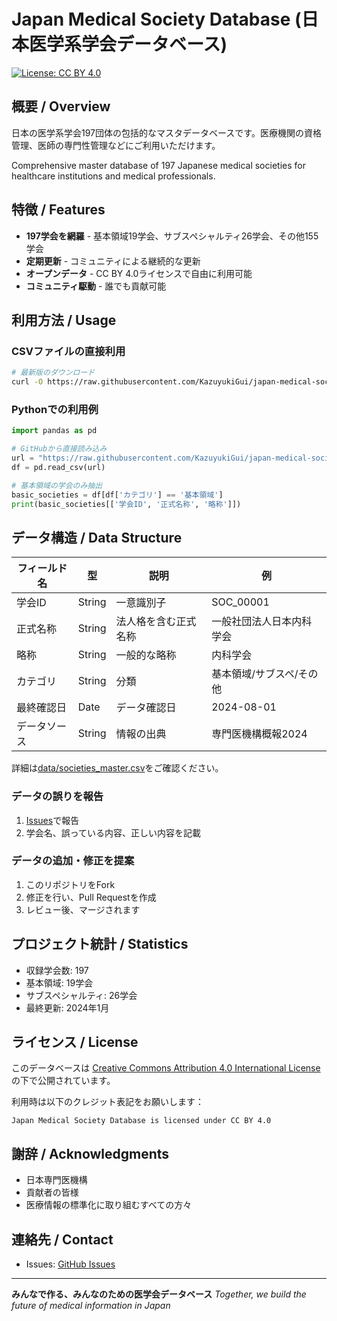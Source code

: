 # Japan Medical Society Database (日本医学系学会データベース)

[![License: CC BY 4.0](https://img.shields.io/badge/License-CC_BY_4.0-lightgrey.svg)](https://creativecommons.org/licenses/by/4.0/)

## 概要 / Overview

日本の医学系学会197団体の包括的なマスタデータベースです。医療機関の資格管理、医師の専門性管理などにご利用いただけます。

Comprehensive master database of 197 Japanese medical societies for healthcare institutions and medical professionals.

## 特徴 / Features

- **197学会を網羅** - 基本領域19学会、サブスペシャルティ26学会、その他155学会
- **定期更新** - コミュニティによる継続的な更新
- **オープンデータ** - CC BY 4.0ライセンスで自由に利用可能
- **コミュニティ駆動** - 誰でも貢献可能

## 利用方法 / Usage

### CSVファイルの直接利用
```bash
# 最新版のダウンロード
curl -O https://raw.githubusercontent.com/KazuyukiGui/japan-medical-society-database/main/data/societies_master.csv
```

### Pythonでの利用例
```python
import pandas as pd

# GitHubから直接読み込み
url = "https://raw.githubusercontent.com/KazuyukiGui/japan-medical-society-database/main/data/societies_master.csv"
df = pd.read_csv(url)

# 基本領域の学会のみ抽出
basic_societies = df[df['カテゴリ'] == '基本領域']
print(basic_societies[['学会ID', '正式名称', '略称']])
```

## データ構造 / Data Structure

| フィールド名 | 型 | 説明 | 例 |
|------------|---|------|-----|
| 学会ID | String | 一意識別子 | SOC_00001 |
| 正式名称 | String | 法人格を含む正式名称 | 一般社団法人日本内科学会 |
| 略称 | String | 一般的な略称 | 内科学会 |
| カテゴリ | String | 分類 | 基本領域/サブスペ/その他 |
| 最終確認日 | Date | データ確認日 | 2024-08-01 |
| データソース | String | 情報の出典 | 専門医機構概報2024 |

詳細は[data/societies_master.csv](data/societies_master.csv)をご確認ください。

### データの誤りを報告
1. [Issues](https://github.com/KazuyukiGui/japan-medical-society-database/issues)で報告
2. 学会名、誤っている内容、正しい内容を記載

### データの追加・修正を提案
1. このリポジトリをFork
2. 修正を行い、Pull Requestを作成
3. レビュー後、マージされます

## プロジェクト統計 / Statistics

- 収録学会数: 197
- 基本領域: 19学会
- サブスペシャルティ: 26学会
- 最終更新: 2024年1月

## ライセンス / License

このデータベースは [Creative Commons Attribution 4.0 International License](https://creativecommons.org/licenses/by/4.0/) の下で公開されています。

利用時は以下のクレジット表記をお願いします：
```
Japan Medical Society Database is licensed under CC BY 4.0
```

## 謝辞 / Acknowledgments

- 日本専門医機構
- 貢献者の皆様
- 医療情報の標準化に取り組むすべての方々

## 連絡先 / Contact

- Issues: [GitHub Issues](https://github.com/KazuyukiGui/japan-medical-society-database/issues)

---

**みんなで作る、みんなのための医学会データベース**
*Together, we build the future of medical information in Japan*
